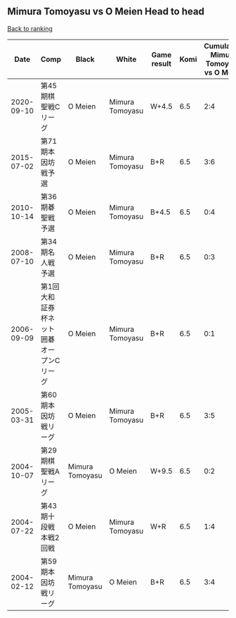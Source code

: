 ## Mimura Tomoyasu vs O Meien Head to head

[Back to ranking](../../index.md)




| **Date** | **Comp** | **Black** | **White** | **Game result** | **Komi** | **Cumulative Mimura Tomoyasu vs O Meien** | **Mimura Tomoyasu streak** | **O Meien streak** | 
| --- | --- | --- | --- | --- | --- | --- | --- | --- |
| 2020-09-10 | 第45期棋聖戦Cリーグ | O Meien | Mimura Tomoyasu | W+4.5 | 6.5 | 2:4 | 2 | 0 | 
| 2015-07-02 | 第71期本因坊戦予選 | O Meien | Mimura Tomoyasu | B+R | 6.5 | 3:6 | 0 | 2 | 
| 2010-10-14 | 第36期碁聖戦予選 | O Meien | Mimura Tomoyasu | B+4.5 | 6.5 | 0:4 | 0 | 4 | 
| 2008-07-10 | 第34期名人戦予選 | O Meien | Mimura Tomoyasu | B+R | 6.5 | 0:3 | 0 | 3 | 
| 2006-09-09 | 第1回大和証券杯ネット囲碁オープンCリーグ | O Meien | Mimura Tomoyasu | B+R | 6.5 | 0:1 | 0 | 1 | 
| 2005-03-31 | 第60期本因坊戦リーグ | O Meien | Mimura Tomoyasu | B+R | 6.5 | 3:5 | 0 | 1 | 
| 2004-10-07 | 第29期棋聖戦Aリーグ | Mimura Tomoyasu | O Meien | W+9.5 | 6.5 | 0:2 | 0 | 2 | 
| 2004-07-22 | 第43期十段戦本戦2回戦 | O Meien | Mimura Tomoyasu | W+R | 6.5 | 1:4 | 1 | 0 | 
| 2004-02-12 | 第59期本因坊戦リーグ | Mimura Tomoyasu | O Meien | B+R | 6.5 | 3:4 | 3 | 0 |





